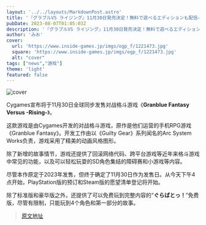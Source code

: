 ```yaml
---
layout: '../../layouts/MarkdownPost.astro'
title: '『グラブルVS ライジング』11月30日発売決定！無料で遊べるエディションも配信―Steam含むベータテストも秋実施へ'
pubDate: 2023-08-07T01:05:03Z
description: '『グラブルVS ライジング』11月30日発売決定！無料で遊べるエディションも配信―Steam含むベータテストも秋実施へ'
author: 'みお'
cover:
  url: 'https://www.inside-games.jp/imgs/ogp_f/1221473.jpg'
  square: 'https://www.inside-games.jp/imgs/ogp_f/1221473.jpg'
  alt: "cover"
tags: ["news","游戏"]
theme: 'light'
featured: false
---
```


![cover](https://www.inside-games.jp/imgs/ogp_f/1221473.jpg)

Cygames宣布将于11月30日全球同步发售对战格斗游戏《<b>Granblue Fantasy Versus -Rising-</b>》。

这款游戏是由Cygames开发的对战格斗游戏，原作是他们运营的手机RPG游戏《Granblue Fantasy》。开发工作由以《Guilty Gear》系列闻名的Arc System Works负责，游戏采用了精美的动画风格图形。

除了新增的故事情节，游戏还提供了回滚网络代码、跨平台游戏等近年来格斗游戏中常见的功能，以及可以轻松玩耍的SD角色集结的障碍赛和小游戏等内容。

尽管本作原定于2023年发售，但终于确定了11月30日作为发售日。从今天下午4点开始，PlayStation版的预订和Steam版的愿望清单登记将开始。

除了标准版和豪华版之外，还提供了可以免费玩到完整内容的“<b>ぐらばとっ！</b>”免费版，尽管有限制，只能玩到4个角色和第一部分的故事。

>[原文地址](https://www.inside-games.jp/article/2023/08/07/147674.html)  